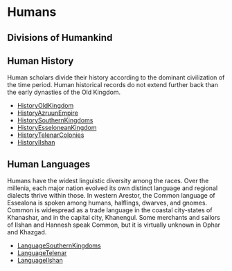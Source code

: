 # Humans

## Divisions of Humankind

## Human History

Human scholars divide their history according to the dominant civilization of the time period. Human historical records do not extend further back than the early dynasties of the Old Kingdom.

* [HistoryOldKingdom](HistoryOldKingdom.md)
* [HistoryAzruunEmpire](HistoryAzruunEmpire.md)
* [HistorySouthernKingdoms](HistorySouthernKingdoms.md)
* [HistoryEsseloneanKingdom](HistoryEsseloneanKingdom.md)
* [HistoryTelenarColonies](HistoryTelenarColonies.md)
* [HistoryIlshan](HistoryIlshan.md)

## Human Languages

Humans have the widest linguistic diversity among the races. Over the millenia, each major nation evolved its own distinct language and regional dialects thrive within those. In western Arestor, the Common language of Essealona is spoken among humans, halflings, dwarves, and gnomes. Common is widespread as a trade language in the coastal city-states of Khanashar, and in the capital city, Khanengul. Some merchants and sailors of Ilshan and Hannesh speak Common, but it is virtually unknown in Ophar and Khazgad.

* [LanguageSouthernKingdoms](LanguageSouthernKingdoms.md)
* [LanguageTelenar](LanguageTelenar.md)
* [LanguageIlshan](LanguageIlshan.md)
